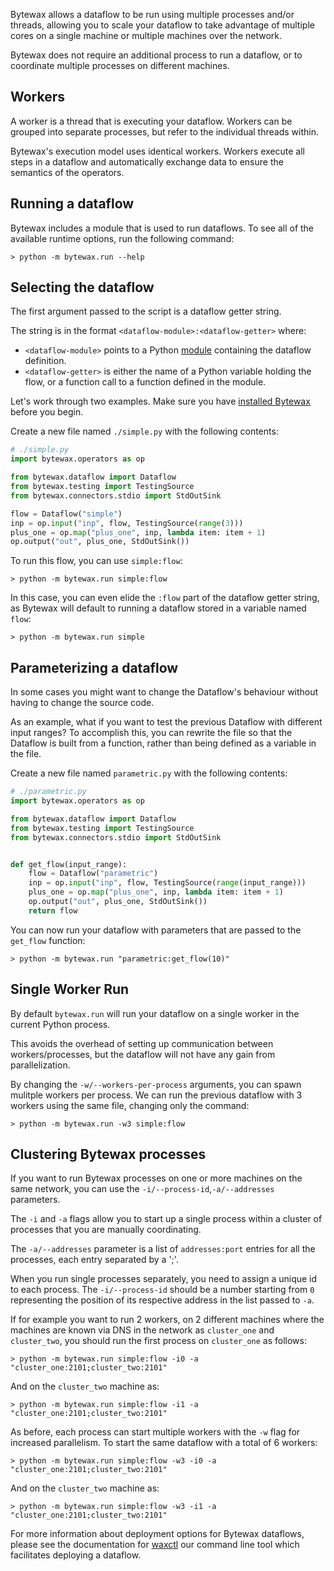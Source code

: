 Bytewax allows a dataflow to be run using multiple processes and/or
threads, allowing you to scale your dataflow to take advantage of multiple cores
on a single machine or multiple machines over the network.

Bytewax does not require an additional process to run a dataflow, or to
coordinate multiple processes on different machines.

## Workers

A worker is a thread that is executing your dataflow. Workers can be
grouped into separate processes, but refer to the individual threads within.

Bytewax's execution model uses identical workers. Workers execute all steps in a
dataflow and automatically exchange data to ensure the semantics of the operators.

## Running a dataflow

Bytewax includes a module that is used to run dataflows. To see all of the
available runtime options, run the following command:

```shell
> python -m bytewax.run --help
```

## Selecting the dataflow

The first argument passed to the script is a dataflow getter string.

The string is in the format `<dataflow-module>:<dataflow-getter>` where:
- `<dataflow-module>` points to a Python [module](https://docs.python.org/3/tutorial/modules.html)
   containing the dataflow definition.
- `<dataflow-getter>` is either the name of a Python variable holding the flow, or a function
   call to a function defined in the module.

Let's work through two examples. Make sure you have [installed Bytewax](/docs/articles/getting-started/installation.md)
before you begin.

Create a new file named `./simple.py` with the following contents:

```python
# ./simple.py
import bytewax.operators as op

from bytewax.dataflow import Dataflow
from bytewax.testing import TestingSource
from bytewax.connectors.stdio import StdOutSink

flow = Dataflow("simple")
inp = op.input("inp", flow, TestingSource(range(3)))
plus_one = op.map("plus_one", inp, lambda item: item + 1)
op.output("out", plus_one, StdOutSink())
```

To run this flow, you can use `simple:flow`:

```shell
> python -m bytewax.run simple:flow
```

In this case, you can even elide the `:flow` part of the dataflow getter string,
as Bytewax will default to running a dataflow stored in a variable named `flow`:

```shell
> python -m bytewax.run simple
```

## Parameterizing a dataflow

In some cases you might want to change the Dataflow's behaviour
without having to change the source code.

As an example, what if you want to test the previous Dataflow with different
input ranges? To accomplish this, you can rewrite the file so that the Dataflow
is built from a function, rather than being defined as a variable in the file.

Create a new file named `parametric.py` with the following contents:

```python
# ./parametric.py
import bytewax.operators as op

from bytewax.dataflow import Dataflow
from bytewax.testing import TestingSource
from bytewax.connectors.stdio import StdOutSink


def get_flow(input_range):
    flow = Dataflow("parametric")
    inp = op.input("inp", flow, TestingSource(range(input_range)))
    plus_one = op.map("plus_one", inp, lambda item: item + 1)
    op.output("out", plus_one, StdOutSink())
    return flow
```

You can now run your dataflow with parameters that are passed
to the `get_flow` function:

```shell
> python -m bytewax.run "parametric:get_flow(10)"
```

## Single Worker Run

By default `bytewax.run` will run your dataflow on a single worker
in the current Python process.

This avoids the overhead of setting up communication between workers/processes,
but the dataflow will not have any gain from parallelization.

By changing the `-w/--workers-per-process` arguments,
you can spawn mulitple workers per process. We can run the previous dataflow
with 3 workers using the same file, changing only the command:

```shell
> python -m bytewax.run -w3 simple:flow
```

## Clustering Bytewax processes

If you want to run Bytewax processes on one or more machines on the same network,
you can use the `-i/--process-id`,`-a/--addresses` parameters.

The `-i` and `-a` flags allow you to start up a single process within a cluster
of processes that you are manually coordinating.

The `-a/--addresses` parameter is a list of `addresses:port` entries for all the processes,
each entry separated by a ';'.

When you run single processes separately, you need to assign a unique id to each process.
The `-i/--process-id` should be a number starting from `0` representing the position
of its respective address in the list passed to `-a`.

If for example you want to run 2 workers, on 2 different machines
where the machines are known via DNS in the network as `cluster_one` and `cluster_two`,
you should run the first process on `cluster_one` as follows:

```shell
> python -m bytewax.run simple:flow -i0 -a "cluster_one:2101;cluster_two:2101"
```

And on the `cluster_two` machine as:

```shell
> python -m bytewax.run simple:flow -i1 -a "cluster_one:2101;cluster_two:2101"
```

As before, each process can start multiple workers with the `-w` flag for increased
parallelism. To start the same dataflow with a total of 6 workers:

```shell
> python -m bytewax.run simple:flow -w3 -i0 -a "cluster_one:2101;cluster_two:2101"
```

And on the `cluster_two` machine as:

```shell
> python -m bytewax.run simple:flow -w3 -i1 -a "cluster_one:2101;cluster_two:2101"
```

For more information about deployment options for Bytewax dataflows, please see
the documentation for [waxctl](/docs/deployment/waxctl/) our command line tool which
facilitates deploying a dataflow.
